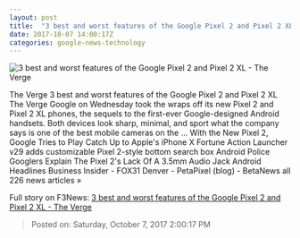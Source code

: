 ```yaml
---
layout: post
title:  "3 best and worst features of the Google Pixel 2 and Pixel 2 XL - The Verge"
date: 2017-10-07 14:00:17Z
categories: google-news-technology
---
```


![3 best and worst features of the Google Pixel 2 and Pixel 2 XL - The Verge](https://cdn0.vox-cdn.com/thumbor/fMaWF-Z0PgQeu5Tk5cBNwI7Jeak=/0x112:2040x1180/fit-in/1200x630/cdn1.vox-cdn.com/uploads/chorus_asset/file/9378933/jbareham_170921_2006_0201.jpg)

The Verge 3 best and worst features of the Google Pixel 2 and Pixel 2 XL The Verge Google on Wednesday took the wraps off its new Pixel 2 and Pixel 2 XL phones, the sequels to the first-ever Google-designed Android handsets. Both devices look sharp, minimal, and sport what the company says is one of the best mobile cameras on the ... With the New Pixel 2, Google Tries to Play Catch Up to Apple's iPhone X Fortune Action Launcher v29 adds customizable Pixel 2-style bottom search box Android Police Googlers Explain The Pixel 2's Lack Of A 3.5mm Audio Jack Android Headlines Business Insider - FOX31 Denver - PetaPixel (blog) - BetaNews all 226 news articles »


Full story on F3News: [3 best and worst features of the Google Pixel 2 and Pixel 2 XL - The Verge](http://www.f3nws.com/n/xcjDMH)

> Posted on: Saturday, October 7, 2017 2:00:17 PM
